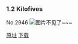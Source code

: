 ### 1.2 Kilofives
No.2946
![图片不见了~~~](https://imgs.xkcd.com/comics/1_2_kilofives.png)

[原址](https://xkcd.com//2946) [下载](https://imgs.xkcd.com/comics/1_2_kilofives.png)

